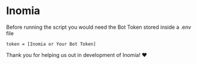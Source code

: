 # Inomia

Before running the script you would need the Bot Token stored inside a .env file
```
token = [Inomia or Your Bot Token]
```

Thank you for helping us out in development of Inomia! ♥
